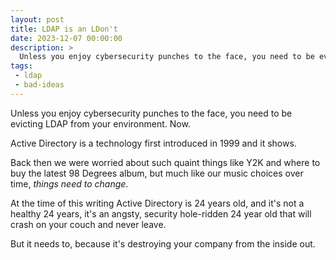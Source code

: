 ```yaml
---
layout: post
title: LDAP is an LDon't
date: 2023-12-07 00:00:00
description: >
  Unless you enjoy cybersecurity punches to the face, you need to be evicting LDAP from your environment. Now.
tags:
 - ldap
 - bad-ideas
---
```


Unless you enjoy cybersecurity punches to the face, you need to be evicting LDAP from your environment. Now.

Active Directory is a technology first introduced in 1999 and it shows.

Back then we were worried about such quaint things like Y2K and where to buy the latest 98 Degrees album, but much like
our music choices over time, *things need to change*.

At the time of this writing Active Directory is 24 years old, and it's not a healthy 24 years, it's an angsty,
security hole-ridden 24 year old that will crash on your couch and never leave.

But it needs to, because it's destroying your company from the inside out.
